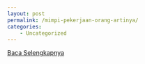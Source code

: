 ```yaml
---
layout: post
permalink: /mimpi-pekerjaan-orang-artinya/
categories:
    - Uncategorized
---
```


[Baca Selengkapnya](/05)